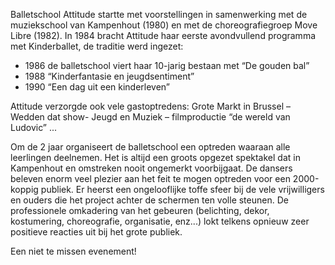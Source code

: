Balletschool Attitude startte met voorstellingen in samenwerking met de muziekschool van Kampenhout (1980) en met de choreografiegroep Move Libre (1982). In 1984 bracht Attitude haar eerste avondvullend programma met Kinderballet, de traditie werd ingezet:

* 1986 de balletschool viert haar 10-jarig bestaan met “De gouden bal”
* 1988 “Kinderfantasie en jeugdsentiment”
* 1990 “Een dag uit een kinderleven”

Attitude verzorgde ook vele gastoptredens: Grote Markt in Brussel – Wedden dat show- Jeugd en Muziek – filmproductie “de wereld van Ludovic” ...

Om de 2 jaar organiseert de balletschool een optreden waaraan alle leerlingen deelnemen. Het is altijd een groots opgezet spektakel dat in Kampenhout en omstreken nooit ongemerkt voorbijgaat. De dansers beleven enorm veel plezier aan het feit te mogen optreden voor een 2000-koppig publiek. Er heerst een ongelooflijke toffe sfeer bij de vele vrijwilligers en ouders die het project achter de schermen ten volle steunen. De professionele omkadering van het gebeuren (belichting, dekor, kostumering, choreografie, organisatie, enz...) lokt telkens opnieuw zeer positieve reacties uit bij het grote publiek.

Een niet te missen evenement!
